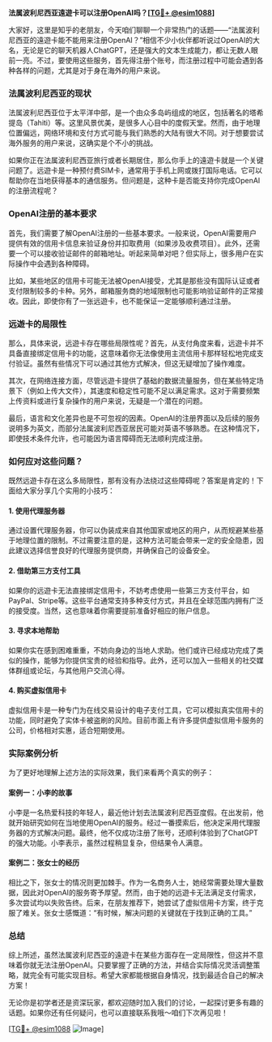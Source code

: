 **法属波利尼西亚遠遊卡可以注册OpenAI吗？[[TG💪+ @esim1088](https://t.me/s/esim1088)]**

大家好，这里是知乎的老朋友，今天咱们聊聊一个非常热门的话题——“法属波利尼西亚的遠遊卡能不能用来注册OpenAI？”相信不少小伙伴都听说过OpenAI的大名，无论是它的聊天机器人ChatGPT，还是强大的文本生成能力，都让无数人眼前一亮。不过，要使用这些服务，首先得注册个账号，而注册过程中可能会遇到各种各样的问题，尤其是对于身在海外的用户来说。

### 法属波利尼西亚的现状

法属波利尼西亚位于太平洋中部，是一个由众多岛屿组成的地区，包括著名的塔希提岛（Tahiti）等。这里风景优美，是很多人心目中的度假天堂。然而，由于地理位置偏远，网络环境和支付方式可能与我们熟悉的大陆有很大不同。对于想要尝试海外服务的用户来说，这确实是个不小的挑战。

如果你正在法属波利尼西亚旅行或者长期居住，那么你手上的遠遊卡就是一个关键问题了。远遊卡是一种预付费SIM卡，通常用于手机上网或拨打国际电话。它可以帮助你在当地获得基本的通信服务。但问题是，这种卡是否能支持你完成OpenAI的注册流程呢？

### OpenAI注册的基本要求

首先，我们需要了解OpenAI注册的一些基本要求。一般来说，OpenAI需要用户提供有效的信用卡信息来验证身份并扣取费用（如果涉及收费项目）。此外，还需要一个可以接收验证邮件的邮箱地址。听起来简单对吧？但实际上，很多用户在实际操作中会遇到各种障碍。

比如，某些地区的信用卡可能无法被OpenAI接受，尤其是那些没有国际认证或者支付限制较多的卡种。另外，邮箱服务商的地域限制也可能影响验证邮件的正常接收。因此，即使你有了一张远遊卡，也不能保证一定能够顺利通过注册。

### 远遊卡的局限性

那么，具体来说，远遊卡存在哪些局限性呢？首先，从支付角度来看，远遊卡并不具备直接绑定信用卡的功能，这意味着你无法像使用主流信用卡那样轻松地完成支付验证。虽然有些情况下可以通过其他方式解决，但这无疑增加了操作难度。

其次，在网络连接方面，尽管远遊卡提供了基础的数据流量服务，但在某些特定场景下（例如上传大文件），其速度和稳定性可能不足以满足需求。这对于需要频繁上传资料或进行复杂操作的用户来说，无疑是一个潜在的问题。

最后，语言和文化差异也是不可忽视的因素。OpenAI的注册界面以及后续的服务说明多为英文，而部分法属波利尼西亚居民可能对英语不够熟悉。在这种情况下，即使技术条件允许，也可能因为语言障碍而无法顺利完成注册。

### 如何应对这些问题？

既然远遊卡存在这么多局限性，那有没有办法绕过这些障碍呢？答案是肯定的！下面给大家分享几个实用的小技巧：

#### 1. 使用代理服务器

通过设置代理服务器，你可以伪装成来自其他国家或地区的用户，从而规避某些基于地理位置的限制。不过需要注意的是，这种方法可能会带来一定的安全隐患，因此建议选择信誉良好的代理服务提供商，并确保自己的设备安全。

#### 2. 借助第三方支付工具

如果你的远遊卡无法直接绑定信用卡，不妨考虑使用一些第三方支付平台，如PayPal、Stripe等。这些平台通常支持多种支付方式，并且在全球范围内拥有广泛的接受度。当然，这也意味着你需要提前准备好相应的账户信息。

#### 3. 寻求本地帮助

如果你实在感到困难重重，不妨向身边的当地人求助。他们或许已经成功完成了类似的操作，能够为你提供宝贵的经验和指导。此外，还可以加入一些相关的社交媒体群组或论坛，与其他用户交流心得。

#### 4. 购买虚拟信用卡

虚拟信用卡是一种专门为在线交易设计的电子支付工具，它可以模拟真实信用卡的功能，同时避免了实体卡被盗刷的风险。目前市面上有许多提供虚拟信用卡服务的公司，价格相对实惠，适合短期使用。

### 实际案例分析

为了更好地理解上述方法的实际效果，我们来看两个真实的例子：

#### 案例一：小李的故事

小李是一名热爱科技的年轻人，最近他计划去法属波利尼西亚度假。在出发前，他就开始研究如何在当地使用OpenAI的服务。经过一番摸索后，他决定采用代理服务器的方式解决问题。最终，他不仅成功注册了账号，还顺利体验到了ChatGPT的强大功能。小李表示，虽然过程稍显复杂，但结果令人满意。

#### 案例二：张女士的经历

相比之下，张女士的情况则更加棘手。作为一名商务人士，她经常需要处理大量数据，因此对OpenAI的服务寄予厚望。然而，由于她的远遊卡无法满足支付需求，多次尝试均以失败告终。后来，在朋友推荐下，她尝试了虚拟信用卡方案，终于克服了难关。张女士感慨道：“有时候，解决问题的关键就在于找到正确的工具。”

### 总结

综上所述，虽然法属波利尼西亚的遠遊卡在某些方面存在一定局限性，但这并不意味着你就无法注册OpenAI。只要掌握了正确的方法，并结合实际情况灵活调整策略，就完全有可能实现目标。希望大家都能根据自身情况，找到最适合自己的解决方案！

无论你是初学者还是资深玩家，都欢迎随时加入我们的讨论，一起探讨更多有趣的话题。如果你还有任何疑问，也可以直接联系我哦～咱们下次再见啦！

[[TG💪+ @esim1088](https://t.me/s/esim1088) ![Image](https://i.postimg.cc/4NQfJmqS/Snipaste-2025-05-13-00-14-12.png)]